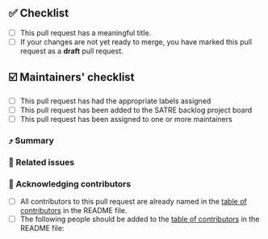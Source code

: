 ## :white_check_mark: Checklist

<!--
Replace the empty checkboxes [ ] below with checked ones [x] accordingly.
-->

- [ ] This pull request has a meaningful title.
- [ ] If your changes are not yet ready to merge, you have marked this pull request as a **draft** pull request.

## :ballot_box_with_check: Maintainers' checklist

<!--
This checklist is for project maintainers to use after the pull request is submitted.
Feel free to leave these empty.
-->

- [ ] This pull request has had the appropriate labels assigned
- [ ] This pull request has been added to the SATRE backlog project board
- [ ] This pull request has been assigned to one or more maintainers

### :arrow_heading_up: Summary

<!--
Please explain what your pull request does here.
-->

### :closed_umbrella: Related issues

<!--
If your pull request will close any open issues add `Closes #<issue number>` here.
Also not any issues your pull request relates to, for example `Contributes to #<issue number>`.
-->


### :raising_hand: Acknowledging contributors

<!-- Please check the correct box and list any contributors who should be recognised.-->

- [ ] All contributors to this pull request are already named in the [table of contributors](https://github.com/sa-tre/satre-specification#contributors) in the README file.
- [ ] The following people should be added to the [table of contributors](https://github.com/sa-tre/satre-specification#contributors) in the README file: <!-- replace this text with the GitHub IDs of any new contributors -->
